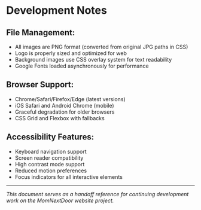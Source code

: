 # Development Notes

## File Management:
- All images are PNG format (converted from original JPG paths in CSS)
- Logo is properly sized and optimized for web
- Background images use CSS overlay system for text readability
- Google Fonts loaded asynchronously for performance

## Browser Support:
- Chrome/Safari/Firefox/Edge (latest versions)
- iOS Safari and Android Chrome (mobile)
- Graceful degradation for older browsers
- CSS Grid and Flexbox with fallbacks

## Accessibility Features:
- Keyboard navigation support
- Screen reader compatibility
- High contrast mode support
- Reduced motion preferences
- Focus indicators for all interactive elements

---

*This document serves as a handoff reference for continuing development work on the MomNextDoor website project.*
